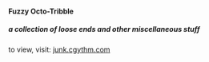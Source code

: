 #### Fuzzy Octo-Tribble
##### a collection of loose ends and other miscellaneous stuff

to view, visit: [junk.cgythm.com](http://junk.cgythm.com)
